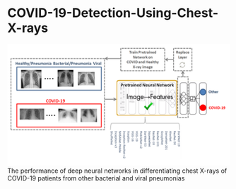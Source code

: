# COVID-19-Detection-Using-Chest-X-rays

![Screenshot](Framework2.tif)
The performance of deep neural networks in differentiating chest X-rays of COVID-19 patients from other bacterial and viral pneumonias
